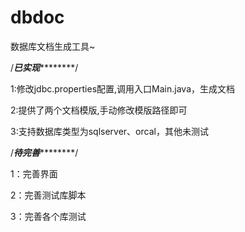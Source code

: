 dbdoc
=====


数据库文档生成工具~

/*************************已实现*********************************/

1:修改jdbc.properties配置,调用入口Main.java，生成文档

2:提供了两个文档模版,手动修改模版路径即可

3:支持数据库类型为sqlserver、orcal，其他未测试

/*************************待完善*********************************/

1：完善界面

2：完善测试库脚本

3：完善各个库测试

